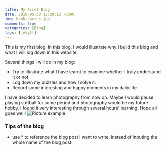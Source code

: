 ```yaml
---
title: My First Blog
date: 2018-05-30 12:28:12 -0500
img: book-cactus.jpg
comments: true
categories: [Blog]
tags: [jekyll]
---
```

This is my first blog. In this blog, I would illustrate why I build this blog and what I will log down in this website.

Several things I will do in my blog:
* Try to illustrate what I have learnt to examine whether I truly understand it or not.
* Log down my puzzles and how I solve it.
* Record some interesting and happy moments in my daily life.

I have decided to learn photography from now on. Maybe I would pause playing softball for some period and photography would be my future hobby. I found it very interesting through several hours' learning. Hope all goes well!
![Picture example]({{site.baseurl}}/assets/img/bulb.jpg)

### Tips of the blog
- use * to reference the blog post I want to write, instead of inputing the whole name of the blog post.
